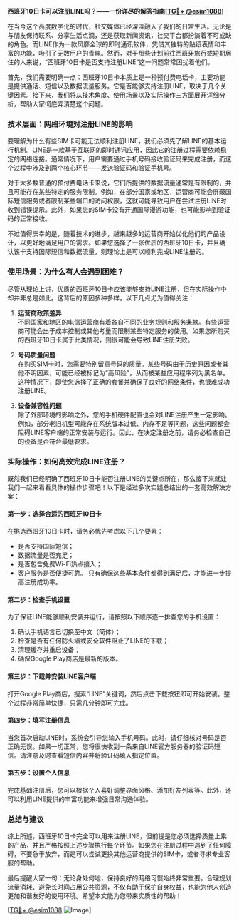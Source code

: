 **西班牙10日卡可以注册LINE吗？——一份详尽的解答指南[[TG💪+ @esim1088](https://t.me/s/esim1088)]**

在当今这个高度数字化的时代，社交媒体已经深深融入了我们的日常生活。无论是与朋友保持联系、分享生活点滴，还是获取新闻资讯，社交平台都扮演着不可或缺的角色。而LINE作为一款风靡全球的即时通讯软件，凭借其独特的贴纸表情和丰富的功能，吸引了无数用户的青睐。然而，对于那些计划前往西班牙旅行或短期居住的人来说，“西班牙10日卡是否支持注册LINE”这一问题常常困扰着他们。

首先，我们需要明确一点：西班牙10日卡本质上是一种预付费电话卡，主要功能是提供通话、短信以及数据流量服务。它是否能够支持注册LINE，取决于几个关键因素。接下来，我们将从技术角度、使用场景以及实际操作三方面展开详细分析，帮助大家彻底弄清楚这个问题。

### 技术层面：网络环境对注册LINE的影响

要理解为什么有些SIM卡可能无法顺利注册LINE，我们必须先了解LINE的基本运行机制。LINE是一款基于互联网的即时通讯应用，因此它的注册过程需要依赖稳定的网络连接。通常情况下，用户需要通过手机号码接收验证码来完成注册，而这个过程中涉及到两个核心环节——发送验证码和验证手机号。

对于大多数普通的预付费电话卡来说，它们所提供的数据流量通常是有限制的，并且可能存在某些特定的服务限制。例如，在部分国家或地区，运营商可能会屏蔽国际短信服务或者限制某些端口的访问权限，这就可能导致用户在尝试注册LINE时收到错误提示。此外，如果您的SIM卡没有开通国际漫游功能，也可能影响到验证码的正常接收。

不过值得庆幸的是，随着技术的进步，越来越多的运营商开始优化他们的产品设计，以更好地满足用户的需求。如果您选择了一张优质的西班牙10日卡，并且确认该卡支持国际短信和数据流量，则理论上是可以顺利完成LINE注册的。

### 使用场景：为什么有人会遇到困难？

尽管从理论上讲，优质的西班牙10日卡应该能够支持LINE注册，但在实际操作中却并非总是如此。这背后的原因多种多样，以下几点尤为值得关注：

1. **运营商政策差异**  
   不同国家和地区的电信运营商有着各自不同的业务规则和服务条款。有些运营商可能会出于成本控制或其他考量而限制某些特定服务的使用。如果您所购买的西班牙10日卡属于此类情况，则很可能会导致LINE注册失败。

2. **号码质量问题**  
   在购买SIM卡时，您需要特别留意号码的质量。某些号码由于历史原因或者其他不明因素，可能已经被标记为“高风险”，从而被某些应用程序列为黑名单。这种情况下，即使您选择了正确的套餐并确保了良好的网络条件，也很难成功注册LINE。

3. **设备兼容性问题**  
   除了外部环境的影响之外，您的手机硬件配置也会对LINE注册产生一定影响。例如，部分老旧机型可能存在系统版本过低、内存不足等问题，这些问题都会阻碍LINE客户端的正常安装与运行。因此，在决定注册之前，请务必检查自己的设备是否符合最低要求。

### 实际操作：如何高效完成LINE注册？

既然我们已经明确了西班牙10日卡能否注册LINE的关键点所在，那么接下来就让我们一起来看看具体的操作步骤吧！以下是经过多次实践总结出的一套高效解决方案：

#### 第一步：选择合适的西班牙10日卡
在挑选西班牙10日卡时，请务必优先考虑以下几个要素：
- 是否支持国际短信；
- 数据流量是否充足；
- 是否包含免费Wi-Fi热点接入；
- 客户服务是否便捷可靠。
只有确保这些基本条件都得到满足后，才能进一步提高注册成功率。

#### 第二步：检查手机设置
为了保证LINE能够顺利安装并运行，请按照以下顺序逐一排查您的手机设置：
1. 确认手机语言已切换至中文（简体）；
2. 检查是否有任何防火墙或安全软件阻止了LINE的下载；
3. 清理缓存并重启设备；
4. 确保Google Play商店是最新的版本。

#### 第三步：下载并安装LINE客户端
打开Google Play商店，搜索“LINE”关键词，然后点击下载按钮即可开始安装。整个过程非常简单快捷，只需几分钟即可完成。

#### 第四步：填写注册信息
当您首次启动LINE时，系统会引导您输入手机号码。此时，请仔细核对号码是否正确无误。如果一切正常，您将很快收到一条来自LINE官方服务器的验证码短信。请注意及时查看短信内容并将验证码填入指定位置。

#### 第五步：设置个人信息
完成基础注册后，您可以根据个人喜好调整界面风格、添加好友列表等。此外，还可以利用LINE提供的丰富功能来增强日常沟通体验。

### 总结与建议

综上所述，西班牙10日卡完全可以用来注册LINE，但前提是您必须选择质量上乘的产品，并且严格按照上述步骤执行每个环节。如果您在注册过程中遇到了任何障碍，不要急于放弃，而是可以尝试更换其他运营商提供的SIM卡，或者寻求专业客服的帮助。

最后提醒大家一句：无论身处何地，保持良好的网络习惯始终非常重要。合理规划流量消耗、避免长时间占用公共资源，不仅有助于保护自身权益，也能为他人创造更加和谐友好的使用环境。希望本文能为您带来实质性的帮助！

[[TG💪+ @esim1088](https://t.me/s/esim1088) ![Image](https://i.postimg.cc/4NQfJmqS/Snipaste-2025-05-13-00-14-12.png)]